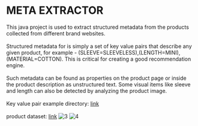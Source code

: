 # META EXTRACTOR
This java project is used to extract structured metadata from the
products collected from different brand websites. 
</br>
</br>
Structured metadata for is simply a set of
key value pairs that describe any given product, 
for example - (SLEEVE=SLEEVELESS),(LENGTH=MINI), (MATERIAL=COTTON). This is critical for creating a good recommendation
engine.
</br>
</br>
Such metadata can be found as properties on the product page or inside the product description
as unstructured text. Some visual items like sleeve and length can also be detected by
analyzing the product image.
</br>
</br>
Key value pair example directory:
[link](https://docs.google.com/spreadsheets/d/1-nFaJ-zxY2_ox7axwtLQe1lyvTXu6bgAHiZjNnyWSPM/edit#gid=897781420)
</br>
</br>
product dataset:
[link](https://docs.google.com/spreadsheets/d/1UewSOTEES09djIMg1EyEh8oGS5koM7xkJjHMmcoxpQw/edit#gid=1195302798)
![3](https://user-images.githubusercontent.com/75473780/154558816-c49b9942-cd20-4477-bde4-fd3e7910ec3c.png)
![4](https://user-images.githubusercontent.com/75473780/154558828-c909500e-535b-41f0-8be8-eabe3d615704.png)

